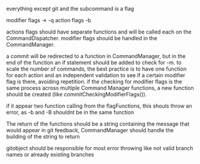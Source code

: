 everything except git and the subcommand is a flag

modifier flags -> -q
action flags -b


actions flags should have separate functions and will be called each on the CommandDispatcher.
modifier flags should be handled in the CommandManager.

a commit will be redirected to a function in CommandManager, but in the end of the function an if statement should be added to check for -m.
to scale the number of commands, the best practice is to have one function for each action and an independent validation to see if a certain modifier flag is there, avoiding repetition.
if the checking for modifier flags is the same process across multiple Command Manager functions, a new function should be created (like commitCheckingModifierFlags()).

if it appear two function calling from the flagFunctions, this shouls throw an error, as -b and -B shouldnt be in the same function




The return of the functions should be a string containing the message that would appear in git feedback, CommandManager should handle the building of the string to return

gitobject should be responsible for most error throwing like not valid branch names or already existing branches